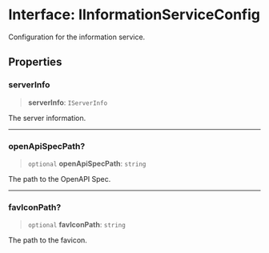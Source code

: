 # Interface: IInformationServiceConfig

Configuration for the information service.

## Properties

### serverInfo

> **serverInfo**: `IServerInfo`

The server information.

***

### openApiSpecPath?

> `optional` **openApiSpecPath**: `string`

The path to the OpenAPI Spec.

***

### favIconPath?

> `optional` **favIconPath**: `string`

The path to the favicon.
